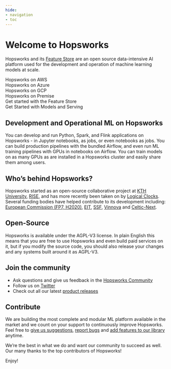```yaml
---
hide:
- navigation
- toc
---
```


# Welcome to Hopsworks

Hopsworks and its [Feature Store](https://docs.hopsworks.ai/feature-store-api/latest/) are an open source data-intensive AI platform used for the development and operation of machine learning models at scale.

<div class="wrapper">
  <div onclick="location.href='https://robzor92.github.io/setup_installation/aws/getting_started/';" style="cursor:pointer;" class="one">Hopsworks on AWS</div>
  <div onclick="location.href='https://robzor92.github.io/setup_installation/azure/getting_started/';" style="cursor:pointer;"class="two">Hopsworks on Azure</div>
  <div onclick="location.href='https://robzor92.github.io/setup_installation/gcp/getting_started/';" style="cursor:pointer;" class="three">Hopsworks on GCP</div>
  <div onclick="location.href='https://robzor92.github.io/setup_installation/on_prem/';" style="cursor:pointer;" class="four">Hopsworks on Premise</div>
  <div onclick="location.href='https://robzor92.github.io/getting_started/fs_gs/';" style="cursor:pointer;" class="five">Get started with the Feature Store</div>
  <div onclick="location.href='https://robzor92.github.io/getting_started/ml_gs/';" style="cursor:pointer;" class="six">Get Started with Models and Serving</div>

</div>


## Development and Operational ML on Hopsworks
You can develop and run Python, Spark, and Flink applications on Hopsworks - in Jupyter notebooks, as jobs, or even notebooks as jobs. You can build production pipelines with the bundled Airflow, and even run ML training pipelines with GPUs in notebooks on Airflow. You can train models on as many GPUs as are installed in a Hopsworks cluster and easily share them among users.

## Who’s behind Hopsworks?
Hopsworks started as an open-source collaborative project at [KTH University](https://www.kth.se/en), [RISE](https://www.ri.se/en), and has more recently been taken on by [Logical Clocks](https://www.logicalclocks.com/). Several funding bodies have helped contribute to its development including: [European Commission (FP7, H2020)](https://ec.europa.eu/), [EIT](https://eit.europa.eu/), [SSF](https://strategiska.se/), [Vinnova](https://www.vinnova.se/) and [Celtic-Next](https://www.celticnext.eu/).


## Open-Source
Hopsworks is available under the AGPL-V3 license. In plain English this means that you are free to use Hopsworks and even build paid services on it, but if you modify the source code, you should also release your changes and any systems built around it as AGPL-V3.


## Join the community
-  Ask questions and give us feedback in the [Hopsworks Community](https://community.hopsworks.ai/)
- Follow us on [Twitter](https://twitter.com/hopsworks)
- Check out all our latest [product releases](https://github.com/logicalclocks/hopsworks/releases)


## Contribute
We are building the most complete and modular ML platform available in the market and we count on your support to continuously improve Hopsworks. Feel free to [give us suggestions](https://github.com/logicalclocks/hopsworks), [report bugs](https://github.com/logicalclocks/hopsworks/issues) and [add features to our library](https://github.com/logicalclocks/feature-store-api) anytime.

We’re the best in what we do and want our community to succeed as well.
Our many thanks to the top contributors of Hopsworks!


Enjoy!
